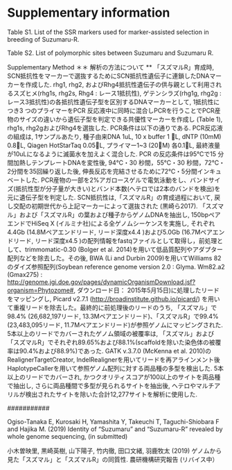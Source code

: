 # Supplementary information


Table S1. List of the SSR markers used for marker-assisted selection in breeding of Suzumaru-R.

Table S2. List of polymorphic sites between Suzumaru and Suzumaru R.

Supplementary Method
＊＊ 解析の方法について **
「スズマルR」育成時, SCN抵抗性をマーカーで選抜するためにSCN抵抗性遺伝子に連鎖したDNAマーカーを作成した. rhg1, rhg2, およびRhg4抵抗性遺伝子の供与親として利用されるスズヒメ(rhg1s, rhg2s, Rhg4 : レース1抵抗性), ゲテンシラズ(rhg1g, rhg2g : レース3抵抗性)の各抵抗性遺伝子型を区別するDNAマーカーとして, 1抵抗性につき3 つのプライマーをPCR 反応液中に同時に混合しPCRを行うことでPCR産物のサイズの違いから遺伝子型を判定できる共優性マーカーを作成し (Table 1), rhg1s, rhg2gおよびRhg4を選抜した. PCR条件は以下の通りである. PCR反応液の組成は, 1サンプルあたり, 種子由来DNA 1uL, 10 x buffer 1 L, dNTP (10mM) 0.8L, Qiagen HotStarTaq 0.05L, プライマー1~3 (20M) 各0.1L, 最終液量が10uLになるように滅菌水を加えよく混合した. PCR の反応条件は95℃で15 分間加熱しテンプレートDNAを変性後, 94℃・30 秒間，55℃・30 秒間，72℃・2分間を35回繰り返した後, 伸長反応を完結させるために72℃・5分間インキュベートした. PCR産物の一部を2%アガロースゲルで電気泳動をし、バンドサイズ(抵抗性型が分子量が大きい)とバンド本数(へテロでは2本のバンドを検出)を元に遺伝子型を判定した. SCN抵抗性は,「スズマルR」の育成過程において, 戻し交配の初期世代から上記マーカーによって選抜された (黒崎ら2017).
「スズマル」および「スズマルR」の葉および種子からゲノムDNAを抽出し, 150bpペアエンドでHiSeq X (イルミナ社)による全ゲノムシーケンスを実施し, それぞれ4.4Gb (14.8Mペアエンドリード, リード深度x4.4 )および5.0Gb (16.7Mペアエンドリード, リード深度x4.5 )の配列情報をfastqファイルとして取得し，前処理として、trimmomatic-0.30 (Bolger et al. 2014)を用いて低品質配列やアダプター配列などを除去した。その後, BWA (Li and Durbin 2009)を用いてWilliams 82のダイズ参照配列(Soybean reference genome version 2.0 : Glyma. Wm82.a2 (Gmax275) : http://genome.jgi.doe.gov/pages/dynamicOrganismDownload.jsf?organism=Phytozome#, ダウンロード日： 2015年5月15日)に処理したリードをマッピングし, Picard v2.7.1 (http://broadinstitute.github.io/picard/) を用いて重複リードを除去した。最終的に前処理後のリードのうち, 「スズマル」で98.4% (26,682,197リード, 13.3Mペアエンドリード)、「スズマルR」で99.4% (23,483,095リード, 11.7Mペアエンドリード)が参照ゲノムにマッピングされた. 5本以上のリードでカバーされたゲノム領域の被覆率は, 「スズマル」および「スズマルR」でそれぞれ89.65%および88.1%(scaffoldを除いた染色体の被覆率は90.4%および88.9%)であった. GATK v.3.7.0 (McKenna et al. 2010)の RealignerTargetCreator, IndelRealignerを用いてリードを再アラインメント後HaplotypeCallerを用いて参照ゲノム配列に対する両品種の多型を検出した. 5本以上のリードでカバーされ, かつクオリティスコアが100以上のサイトを両品種で抽出し, さらに両品種間で多型が見られるサイトを抽出後, ヘテロやマルチアリルが検出されたサイトを除いた合計12,277サイトを解析に使用した. 


###########

Ogiso-Tanaka E, Kurosaki H, Yamashita Y, Takeuchi T, Taguchi-Shiobara F and Hajika M. (2019)
Identity of “Suzumaru” and “Suzumaru-R” revealed by whole genome sequencing,
(in submitted)


小木曽映里, 黒崎英樹, 山下陽子, 竹内徹, 田口文緒, 羽鹿牧太 (2019)
ゲノムから見た「スズマル」と「スズマルR」の同質性. 農研機構研究報告 (リバイス中）
